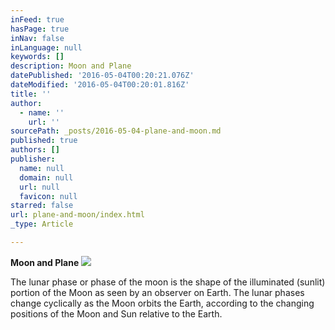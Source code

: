 ```yaml
---
inFeed: true
hasPage: true
inNav: false
inLanguage: null
keywords: []
description: Moon and Plane
datePublished: '2016-05-04T00:20:21.076Z'
dateModified: '2016-05-04T00:20:01.816Z'
title: ''
author:
  - name: ''
    url: ''
sourcePath: _posts/2016-05-04-plane-and-moon.md
published: true
authors: []
publisher:
  name: null
  domain: null
  url: null
  favicon: null
starred: false
url: plane-and-moon/index.html
_type: Article

---
```

**Moon and Plane**
![](https://the-grid-user-content.s3-us-west-2.amazonaws.com/f4541966-5acb-4be7-9fb3-60aeb11eec3a.jpg)

The lunar phase or phase of the moon is the shape of the illuminated (sunlit) portion of the Moon as seen by an observer on Earth. The lunar phases change cyclically as the Moon orbits the Earth, according to the changing positions of the Moon and Sun relative to the Earth.